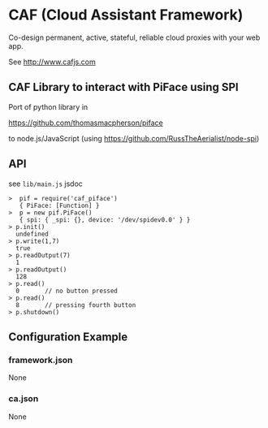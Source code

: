 # CAF (Cloud Assistant Framework)

Co-design permanent, active, stateful, reliable cloud proxies with your web app.

See http://www.cafjs.com 

## CAF Library to interact with PiFace using SPI

Port of python library in 

https://github.com/thomasmacpherson/piface

to node.js/JavaScript (using https://github.com/RussTheAerialist/node-spi)

## API

see `lib/main.js` jsdoc

    >  pif = require('caf_piface')
       { PiFace: [Function] }
    >  p = new pif.PiFace()
       { spi: { _spi: {}, device: '/dev/spidev0.0' } }
    > p.init()
      undefined
    > p.write(1,7)
      true
    > p.readOutput(7)
      1
    > p.readOutput()
      128
    > p.read()
      0       // no button pressed
    > p.read()
      8       // pressing fourth button
    > p.shutdown()

      

 
## Configuration Example

### framework.json

None

### ca.json

None
  
    
        
            
 
